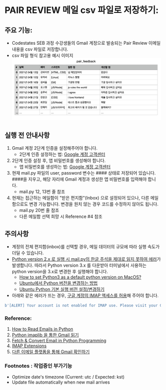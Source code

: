 # PAIR REVIEW 메일 csv 파일로 저장하기: 

## 주요 기능:
- Codestates SEB 과정 수강생들의 Gmail 계정으로 발송되는 Pair Review 이메일 내용을 csv 파일로 저장합니다. 
- csv 파일 형식 참고용 예시 이미지
![예시이미지](./example.png)


## 실행 전 안내사항
1. Gmail 계정 2단계 인증을 설정해주어야 합니다. 
	- 2단계 인증 설정하는 법: [Google 계정 고객센터](https://support.google.com/accounts/answer/185839?hl=ko)
2. 2단계 인증 설정 후, 앱 비밀번호를 생성해야 합니다. 
	- 앱 비밀번호를 생성하는 법: [Google 계정 고객센터](https://support.google.com/accounts/answer/185833?hl=ko)
3. 현재 mail.py 파일의 user, password 변수는 #### 상태로 저장되어 있습니다. ####을 지우고, 해당 자리에 Gmail 계정과 생성한 앱 비밀번호를 입력해야 합니다.
	- mail.py 12, 13번 줄 참조
4. 현재는 접근하는 메일함이 "받은 편지함"(Inbox) 으로 설정되어 있으나, 다른 메일함으로도 변경 가능합니다. 변경을 원치 않는 경우 코드를 수정하지 않아도 됩니다.  
	- mail.py 20번 줄 참조 
	- 다른 메일함 선택 희망 시 Reference #4 참조


## 주의사항
- 계정의 전체 편지함(inbox)를 선택할 경우, 메일 데이터의 규모에 따라 실행 속도가 더딜 수 있습니다. 
- [Python version 2.x 로 실행 시 mail.py의 한글 주석을 제대로 읽지 못하여 에러](https://github.com/vodkamitlime/TIL-Today-I-Learned/blob/main/02-Python/00-Version-encoding.md)가 발생합니다. 따라서 Python version 3.x 를 다운받아 터미널에서 사용하는 python version을 3.x로 변경한 후 실행해야 합니다.
	- [How to set Python3 as a default python version on MacOS?](https://dev.to/malwarebo/how-to-set-python3-as-a-default-python-version-on-mac-4jjf)
	- [Ubuntu에서 Python 버전을 변경하는 방법](https://codechacha.com/ko/change-python-version/)
	- [Ubuntu Python 기본 실행 버전 설정/변경하기](https://ghostweb.tistory.com/803)
- 아래와 같은 에러가 뜨는 경우, [구글 계정의 IMAP 액세스를 허용](https://support.google.com/mail/answer/7126229?hl=ko)해 주어야 합니다. 
```python
b'[ALERT] Your account is not enabled for IMAP use. Please visit your Gmail settings page and enable your account for IMAP access. (Failure)'
```


### Reference:
1. [How to Read Emails in Python](https://www.thepythoncode.com/article/reading-emails-in-python)
2. [Python imaplib 을 통한 Gmail 읽기](https://its2eg.tistory.com/entry/Python-imaplib%EC%9D%84-%ED%86%B5%ED%95%9C-Gmail-%EC%9D%BD%EA%B8%B0)
3. [Fetch & Convert Email in Python Programming](https://www.youtube.com/watch?v=bbPwv0TP2UQ&t=554s&ab_channel=PythonCodex)
4. [IMAP Extensions](https://developers.google.com/gmail/imap/imap-extensions)
5. [다른 이메일 플랫폼을 통해 Gmail 확인하기](https://support.google.com/mail/answer/7126229?hl=ko#zippy=%2C%EC%9D%B4%EB%A9%94%EC%9D%BC-%ED%81%B4%EB%9D%BC%EC%9D%B4%EC%96%B8%ED%8A%B8%EC%97%90-%EB%A1%9C%EA%B7%B8%EC%9D%B8%ED%95%A0-%EC%88%98-%EC%97%86%EC%9D%8C)

### Footnotes : 작업중인 부가기능
- Optimize date's timezone (Current: utc / Expected: kst)
- Update file automatically when new mail arrives
